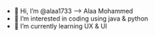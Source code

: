 - 👋 Hi, I’m @alaa1733 --> Alaa Mohammed 
- 👀 I’m interested in coding using java & python 
- 🌱 I’m currently learning UX & UI 



